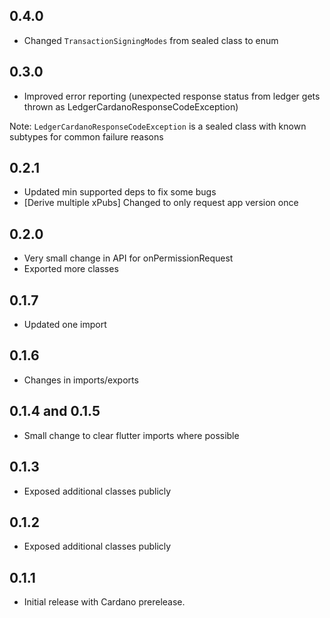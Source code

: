 ## 0.4.0

- Changed `TransactionSigningModes` from sealed class to enum

## 0.3.0

- Improved error reporting (unexpected response status from ledger gets thrown as LedgerCardanoResponseCodeException)

Note: `LedgerCardanoResponseCodeException` is a sealed class with known subtypes for common failure reasons

## 0.2.1

- Updated min supported deps to fix some bugs
- [Derive multiple xPubs] Changed to only request app version once

## 0.2.0

- Very small change in API for onPermissionRequest
- Exported more classes

## 0.1.7

- Updated one import

## 0.1.6

- Changes in imports/exports

## 0.1.4 and 0.1.5

- Small change to clear flutter imports where possible

## 0.1.3

- Exposed additional classes publicly

## 0.1.2

- Exposed additional classes publicly

## 0.1.1

- Initial release with Cardano prerelease.
